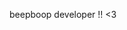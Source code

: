 beepboop developer !! <3 
<!---
Nishikiyama/Nishikiyama is a ✨ special ✨ repository because its `README.md` (this file) appears on your GitHub profile.
You can click the Preview link to take a look at your changes.
--->
